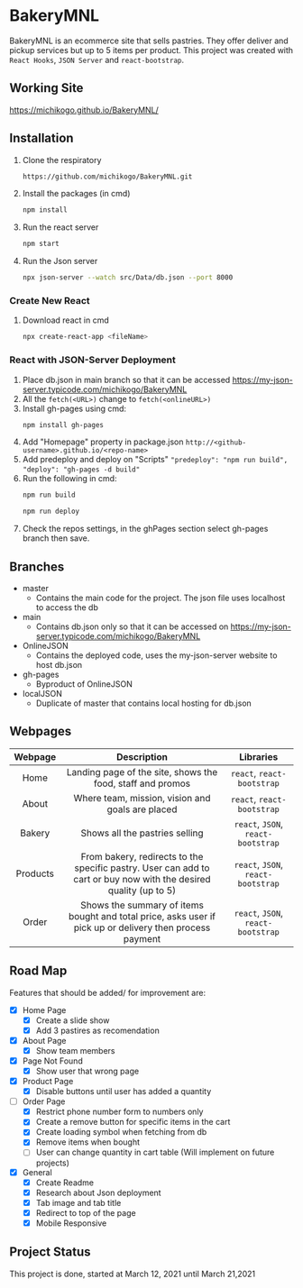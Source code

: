 # BakeryMNL

BakeryMNL is an ecommerce site that sells pastries. They offer deliver and pickup services but up to 5 items per product. This project was created with `React Hooks`, `JSON Server` and `react-bootstrap`.

## Working Site

https://michikogo.github.io/BakeryMNL/

## Installation

1. Clone the respiratory
   ```bash
   https://github.com/michikogo/BakeryMNL.git
   ```
2. Install the packages (in cmd)
   ```bash
   npm install
   ```
3. Run the react server
   ```bash
   npm start
   ```
4. Run the Json server
   ```bash
   npx json-server --watch src/Data/db.json --port 8000
   ```

### Create New React

1. Download react in cmd

   ```bash
   npx create-react-app <fileName>
   ```

### React with JSON-Server Deployment

1. Place db.json in main branch so that it can be accessed
   https://my-json-server.typicode.com/michikogo/BakeryMNL
2. All the `fetch(<URL>)` change to `fetch(<onlineURL>)`
3. Install gh-pages using cmd:
   ```bash
   npm install gh-pages
   ```
4. Add "Homepage" property in package.json
   `http://<github-username>.github.io/<repo-name>`
5. Add predeploy and deploy on "Scripts"
   `"predeploy": "npm run build",`
   `"deploy": "gh-pages -d build"`
6. Run the following in cmd:
   ```bash
   npm run build
   ```
   ```bash
   npm run deploy
   ```
7. Check the repos settings, in the ghPages section select gh-pages branch then save.

## Branches

- master
  - Contains the main code for the project. The json file uses localhost to access the db
- main
  - Contains db.json only so that it can be accessed on https://my-json-server.typicode.com/michikogo/BakeryMNL
- OnlineJSON
  - Contains the deployed code, uses the my-json-server website to host db.json
- gh-pages
  - Byproduct of OnlineJSON
- localJSON
  - Duplicate of master that contains local hosting for db.json

## Webpages

| Webpage  |                                                    Description                                                    |             Libraries              |
| :------: | :---------------------------------------------------------------------------------------------------------------: | :--------------------------------: |
|   Home   |                            Landing page of the site, shows the food, staff and promos                             |     `react`, `react-bootstrap`     |
|  About   |                                 Where team, mission, vision and goals are placed                                  |     `react`, `react-bootstrap`     |
|  Bakery  |                                          Shows all the pastries selling                                           | `react`, `JSON`, `react-bootstrap` |
| Products | From bakery, redirects to the specific pastry. User can add to cart or buy now with the desired quality (up to 5) | `react`, `JSON`, `react-bootstrap` |
|  Order   |     Shows the summary of items bought and total price, asks user if pick up or delivery then process payment      | `react`, `JSON`, `react-bootstrap` |

## Road Map

Features that should be added/ for improvement are:

- [x] Home Page
  - [x] Create a slide show
  - [x] Add 3 pastires as recomendation
- [x] About Page
  - [x] Show team members
- [x] Page Not Found
  - [x] Show user that wrong page
- [x] Product Page
  - [x] Disable buttons until user has added a quantity
- [ ] Order Page
  - [x] Restrict phone number form to numbers only
  - [x] Create a remove button for specific items in the cart
  - [x] Create loading symbol when fetching from db
  - [x] Remove items when bought
  - [ ] User can change quantity in cart table (Will implement on future projects)
- [x] General
  - [x] Create Readme
  - [x] Research about Json deployment
  - [x] Tab image and tab title
  - [x] Redirect to top of the page
  - [x] Mobile Responsive

## Project Status

This project is done, started at March 12, 2021 until March 21,2021
